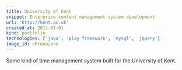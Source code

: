```yaml
---
title: University of Kent
snippet: Enterprise content management system development
url: 'http://kent.ac.uk'
created_at: 2011-01-01
kind: portfolio
technologies: ['java', 'play framework', 'mysql', 'jquery']
image_id: chronozone
---
```


Some kind of time management system built for the University of Kent.